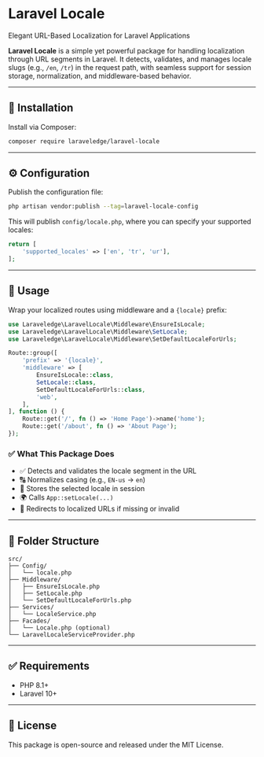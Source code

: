 # Laravel Locale

Elegant URL-Based Localization for Laravel Applications

**Laravel Locale** is a simple yet powerful package for handling localization through URL segments in Laravel. It detects, validates, and manages locale slugs (e.g., `/en`, `/tr`) in the request path, with seamless support for session storage, normalization, and middleware-based behavior.

---

## 🚀 Installation

Install via Composer:

```bash
composer require laraveledge/laravel-locale
```

---

## ⚙️ Configuration

Publish the configuration file:

```bash
php artisan vendor:publish --tag=laravel-locale-config
```

This will publish `config/locale.php`, where you can specify your supported locales:

```php
return [
    'supported_locales' => ['en', 'tr', 'ur'],
];
```

---

## 🧩 Usage

Wrap your localized routes using middleware and a `{locale}` prefix:

```php
use Laraveledge\LaravelLocale\Middleware\EnsureIsLocale;
use Laraveledge\LaravelLocale\Middleware\SetLocale;
use Laraveledge\LaravelLocale\Middleware\SetDefaultLocaleForUrls;

Route::group([
    'prefix' => '{locale}',
    'middleware' => [
        EnsureIsLocale::class,
        SetLocale::class,
        SetDefaultLocaleForUrls::class,
        'web',
    ],
], function () {
    Route::get('/', fn () => 'Home Page')->name('home');
    Route::get('/about', fn () => 'About Page');
});
```

### ✅ What This Package Does

* ✅ Detects and validates the locale segment in the URL
* 🔠 Normalizes casing (e.g., `EN-us` → `en`)
* 💾 Stores the selected locale in session
* 🌍 Calls `App::setLocale(...)`
* 🔁 Redirects to localized URLs if missing or invalid

---

## 📁 Folder Structure

```
src/
├── Config/
│   └── locale.php
├── Middleware/
│   ├── EnsureIsLocale.php
│   ├── SetLocale.php
│   └── SetDefaultLocaleForUrls.php
├── Services/
│   └── LocaleService.php
├── Facades/
│   └── Locale.php (optional)
└── LaravelLocaleServiceProvider.php
```

---

## ✅ Requirements

* PHP 8.1+
* Laravel 10+

---

## 📄 License

This package is open-source and released under the MIT License.
